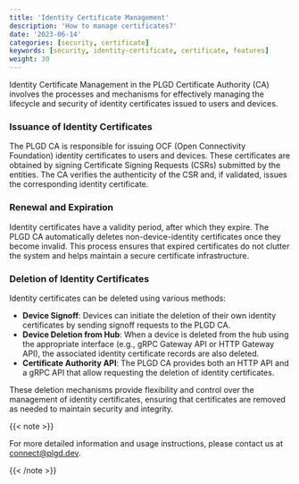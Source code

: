 ```yaml
---
title: 'Identity Certificate Management'
description: 'How to manage certificates?'
date: '2023-06-14'
categories: [security, certificate]
keywords: [security, identity-certificate, certificate, features]
weight: 30
---
```


Identity Certificate Management in the PLGD Certificate Authority (CA) involves the processes and mechanisms for effectively managing the lifecycle and security of identity certificates issued to users and devices.

### Issuance of Identity Certificates

The PLGD CA is responsible for issuing OCF (Open Connectivity Foundation) identity certificates to users and devices. These certificates are obtained by signing Certificate Signing Requests (CSRs) submitted by the entities. The CA verifies the authenticity of the CSR and, if validated, issues the corresponding identity certificate.

### Renewal and Expiration

Identity certificates have a validity period, after which they expire. The PLGD CA automatically deletes non-device-identity certificates once they become invalid. This process ensures that expired certificates do not clutter the system and helps maintain a secure certificate infrastructure.

### Deletion of Identity Certificates

Identity certificates can be deleted using various methods:

- **Device Signoff**: Devices can initiate the deletion of their own identity certificates by sending signoff requests to the PLGD CA.
- **Device Deletion from Hub**: When a device is deleted from the hub using the appropriate interface (e.g., gRPC Gateway API or HTTP Gateway API), the associated identity certificate records are also deleted.
- **Certificate Authority API**: The PLGD CA provides both an HTTP API and a gRPC API that allow requesting the deletion of identity certificates.

These deletion mechanisms provide flexibility and control over the management of identity certificates, ensuring that certificates are removed as needed to maintain security and integrity.

{{< note >}}

For more detailed information and usage instructions, please contact us at [connect@plgd.dev](mailto:connect@plgd.dev).

{{< /note >}}
